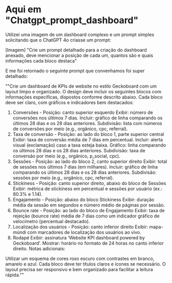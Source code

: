 # Aqui em "Chatgpt_prompt_dashboard"

Utilizei uma imagem de um dashboard complexo e um prompt simples solicitando que o ChatGPT 4o criasse um prompt:


[Imagem]
"Crie um prompt detalhado para a criação do dashboard anexado, deve mencionar a posição de cada um, quantos são e quais informações cada bloco destaca"

E me foi retornado o seguinte prompt que convenhamos foi super detalhado:

""Crie um dashboard de KPIs de website no estilo Geckoboard com um layout limpo e organizado. O design deve incluir os seguintes blocos com informações específicas, dispostos conforme descrito abaixo. Cada bloco deve ser claro, com gráficos e indicadores bem destacados:

1. Conversões - Posição: canto superior esquerdo
Exibir: número de conversões nos últimos 7 dias.
Incluir: gráfico de linha comparando os últimos 28 dias e os 28 dias anteriores.
Subdivisão: lista com números de conversões por meio (e.g., orgânico, cpc, referral).
2. Taxa de conversão - Posição: ao lado do bloco 1, parte superior central
Exibir: taxa de conversão média de 7 dias em percentual.
Incluir: alerta visual (exclamação) caso a taxa esteja baixa.
Gráfico: linha comparando os últimos 28 dias e os 28 dias anteriores.
Subdivisão: taxa de conversão por meio (e.g., orgânico, p_social, cpc).
3. Sessões - Posição: ao lado do bloco 2, canto superior direito
Exibir: total de sessões nos últimos 7 dias (em milhares).
Incluir: gráfico de linha comparando os últimos 28 dias e os 28 dias anteriores.
Subdivisão: sessões por meio (e.g., orgânico, cpc, referral).
4. Stickiness - Posição: canto superior direito, abaixo do bloco de Sessões
Exibir: métrica de stickiness em percentual e sessões por usuário (ex.: 80.3% e 1.14).
5. Engajamento - Posição: abaixo do bloco Stickiness
Exibir: duração média da sessão em segundos e número médio de páginas por sessão.
6. Bounce rate - Posição: ao lado do bloco de Engajamento
Exibir: taxa de rejeição (bounce rate) média de 7 dias como um indicador gráfico de velocímetro (percentual destacado).
7. Localização dos usuários - Posição: canto inferior direito
Exibir: mapa-múndi com marcadores de localização dos usuários ao vivo.
8. Rodapé
Exibir: assinatura ‘Website KPI dashboard powered by Geckoboard’.
Mostrar: horário no formato de 24 horas no canto inferior direito.
Notas adicionais:

Utilizar um esquema de cores roxo escuro com contrastes em branco, amarelo e azul.
Cada bloco deve ter títulos claros e ícones se necessário.
O layout precisa ser responsivo e bem organizado para facilitar a leitura rápida.""